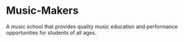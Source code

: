 # Music-Makers
A music school that provides quality music education and performance opportunities for students of all ages.
